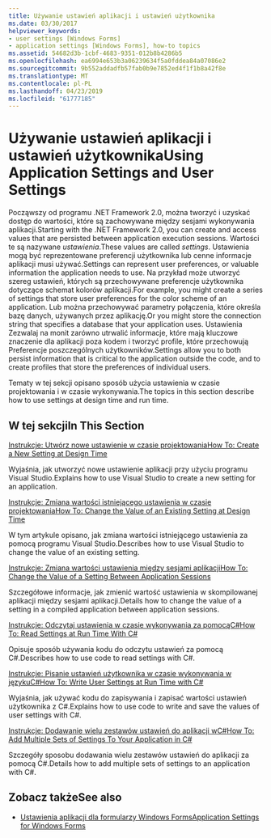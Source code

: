 ```yaml
---
title: Używanie ustawień aplikacji i ustawień użytkownika
ms.date: 03/30/2017
helpviewer_keywords:
- user settings [Windows Forms]
- application settings [Windows Forms], how-to topics
ms.assetid: 54682d3b-1cbf-4683-9351-012b8b4286b5
ms.openlocfilehash: ea6994e653b3a06239634f5a0fddea84a07086e2
ms.sourcegitcommit: 9b552addadfb57fab0b9e7852ed4f1f1b8a42f8e
ms.translationtype: MT
ms.contentlocale: pl-PL
ms.lasthandoff: 04/23/2019
ms.locfileid: "61777185"
---
```

# <a name="using-application-settings-and-user-settings"></a><span data-ttu-id="146ae-102">Używanie ustawień aplikacji i ustawień użytkownika</span><span class="sxs-lookup"><span data-stu-id="146ae-102">Using Application Settings and User Settings</span></span>
<span data-ttu-id="146ae-103">Począwszy od programu .NET Framework 2.0, można tworzyć i uzyskać dostęp do wartości, które są zachowywane między sesjami wykonywania aplikacji.</span><span class="sxs-lookup"><span data-stu-id="146ae-103">Starting with the .NET Framework 2.0, you can create and access values that are persisted between application execution sessions.</span></span> <span data-ttu-id="146ae-104">Wartości te są nazywane *ustawienia*.</span><span class="sxs-lookup"><span data-stu-id="146ae-104">These values are called *settings*.</span></span> <span data-ttu-id="146ae-105">Ustawienia mogą być reprezentowane preferencji użytkownika lub cenne informacje aplikacji musi używać.</span><span class="sxs-lookup"><span data-stu-id="146ae-105">Settings can represent user preferences, or valuable information the application needs to use.</span></span> <span data-ttu-id="146ae-106">Na przykład może utworzyć szereg ustawień, których są przechowywane preferencje użytkownika dotyczące schemat kolorów aplikacji.</span><span class="sxs-lookup"><span data-stu-id="146ae-106">For example, you might create a series of settings that store user preferences for the color scheme of an application.</span></span> <span data-ttu-id="146ae-107">Lub można przechowywać parametry połączenia, które określa bazę danych, używanych przez aplikację.</span><span class="sxs-lookup"><span data-stu-id="146ae-107">Or you might store the connection string that specifies a database that your application uses.</span></span> <span data-ttu-id="146ae-108">Ustawienia Zezwalaj na monit zarówno utrwalić informacje, które mają kluczowe znaczenie dla aplikacji poza kodem i tworzyć profile, które przechowują Preferencje poszczególnych użytkowników.</span><span class="sxs-lookup"><span data-stu-id="146ae-108">Settings allow you to both persist information that is critical to the application outside the code, and to create profiles that store the preferences of individual users.</span></span>  
  
 <span data-ttu-id="146ae-109">Tematy w tej sekcji opisano sposób użycia ustawienia w czasie projektowania i w czasie wykonywania.</span><span class="sxs-lookup"><span data-stu-id="146ae-109">The topics in this section describe how to use settings at design time and run time.</span></span>  
  
## <a name="in-this-section"></a><span data-ttu-id="146ae-110">W tej sekcji</span><span class="sxs-lookup"><span data-stu-id="146ae-110">In This Section</span></span>  
 [<span data-ttu-id="146ae-111">Instrukcje: Utwórz nowe ustawienie w czasie projektowania</span><span class="sxs-lookup"><span data-stu-id="146ae-111">How To: Create a New Setting at Design Time</span></span>](how-to-create-a-new-setting-at-design-time.md)  
  
 <span data-ttu-id="146ae-112">Wyjaśnia, jak utworzyć nowe ustawienie aplikacji przy użyciu programu Visual Studio.</span><span class="sxs-lookup"><span data-stu-id="146ae-112">Explains how to use Visual Studio to create a new setting for an application.</span></span>  
  
 [<span data-ttu-id="146ae-113">Instrukcje: Zmiana wartości istniejącego ustawienia w czasie projektowania</span><span class="sxs-lookup"><span data-stu-id="146ae-113">How To: Change the Value of an Existing Setting at Design Time</span></span>](how-to-change-the-value-of-an-existing-setting-at-design-time.md)  
  
 <span data-ttu-id="146ae-114">W tym artykule opisano, jak zmiana wartości istniejącego ustawienia za pomocą programu Visual Studio.</span><span class="sxs-lookup"><span data-stu-id="146ae-114">Describes how to use Visual Studio to change the value of an existing setting.</span></span>  
  
 [<span data-ttu-id="146ae-115">Instrukcje: Zmiana wartości ustawienia między sesjami aplikacji</span><span class="sxs-lookup"><span data-stu-id="146ae-115">How To: Change the Value of a Setting Between Application Sessions</span></span>](how-to-change-the-value-of-a-setting-between-application-sessions.md)  
  
 <span data-ttu-id="146ae-116">Szczegółowe informacje, jak zmienić wartość ustawienia w skompilowanej aplikacji między sesjami aplikacji.</span><span class="sxs-lookup"><span data-stu-id="146ae-116">Details how to change the value of a setting in a compiled application between application sessions.</span></span>  
  
 [<span data-ttu-id="146ae-117">Instrukcje: Odczytaj ustawienia w czasie wykonywania za pomocąC#</span><span class="sxs-lookup"><span data-stu-id="146ae-117">How To: Read Settings at Run Time With C#</span></span>](how-to-read-settings-at-run-time-with-csharp.md)  
  
 <span data-ttu-id="146ae-118">Opisuje sposób używania kodu do odczytu ustawień za pomocą C#.</span><span class="sxs-lookup"><span data-stu-id="146ae-118">Describes how to use code to read settings with C#.</span></span>  
  
 [<span data-ttu-id="146ae-119">Instrukcje: Pisanie ustawień użytkownika w czasie wykonywania w językuC#</span><span class="sxs-lookup"><span data-stu-id="146ae-119">How To: Write User Settings at Run Time with C#</span></span>](how-to-write-user-settings-at-run-time-with-csharp.md)  
  
 <span data-ttu-id="146ae-120">Wyjaśnia, jak używać kodu do zapisywania i zapisać wartości ustawień użytkownika z C#.</span><span class="sxs-lookup"><span data-stu-id="146ae-120">Explains how to use code to write and save the values of user settings with C#.</span></span>  
  
 [<span data-ttu-id="146ae-121">Instrukcje: Dodawanie wielu zestawów ustawień do aplikacji wC#</span><span class="sxs-lookup"><span data-stu-id="146ae-121">How To: Add Multiple Sets of Settings To Your Application in C#</span></span>](how-to-add-multiple-sets-of-settings-to-your-application-in-csharp.md)  
  
 <span data-ttu-id="146ae-122">Szczegóły sposobu dodawania wielu zestawów ustawień do aplikacji za pomocą C#.</span><span class="sxs-lookup"><span data-stu-id="146ae-122">Details how to add multiple sets of settings to an application with C#.</span></span>  
  
## <a name="see-also"></a><span data-ttu-id="146ae-123">Zobacz także</span><span class="sxs-lookup"><span data-stu-id="146ae-123">See also</span></span>

- [<span data-ttu-id="146ae-124">Ustawienia aplikacji dla formularzy Windows Forms</span><span class="sxs-lookup"><span data-stu-id="146ae-124">Application Settings for Windows Forms</span></span>](application-settings-for-windows-forms.md)
